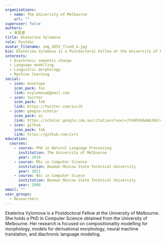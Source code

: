 ```yaml
---
organizations:
  - name: The University of Melbourne
    url: ""
superuser: false
authors:
  - 吳恩達
title: Ekaterina Vylomova
role: Postdoc
avatar_filename: img_2653_fixed_4.jpg
bio: Ekaterina Vylomova is a Postdoctoral Fellow at the University of Melbourne
interests:
  - Diachronic semantic change
  - Language modelling
  - Linguistic morphology
  - Machine learning
social:
  - icon: envelope
    icon_pack: fas
    link: evylomova@gmail.com
  - icon: twitter
    icon_pack: fab
    link: https://twitter.com/ivrik
  - icon: google-scholar
    icon_pack: ai
    link: https://scholar.google.com.au/citations?user=JlVHhVUAAAAJ&hl=en
  - icon: github
    icon_pack: fab
    link: https://github.com/ivri
education:
  courses:
    - course: PhD in Natural Language Processing
      institution: The University of Melbourne
      year: 2018
    - course: MSc in Computer Science
      institution: Bauman Moscow State Technical University
      year: 2011
    - course: BSc in Computer Sciece
      institution: Bauman Moscow State Technical University
      year: 2008
email: ""
user_groups:
  - Researchers
---
```

Ekaterina Vylomova is a Postdoctoral Fellow at the University of Melbourne. She holds a PhD in Computer Science obtained from the University of Melbourne. Her research is focused on compositionality modelling for morphology, models for derivational morphology, neural machine translation, and diachronic language modeling.